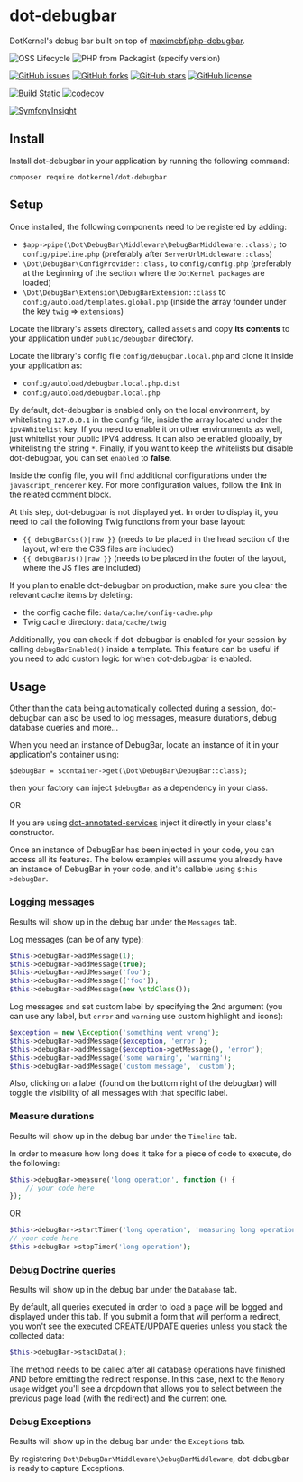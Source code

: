 # dot-debugbar

DotKernel's debug bar built on top of [maximebf/php-debugbar](https://github.com/maximebf/php-debugbar).

![OSS Lifecycle](https://img.shields.io/osslifecycle/dotkernel/dot-debugbar)
![PHP from Packagist (specify version)](https://img.shields.io/packagist/php-v/dotkernel/dot-debugbar/1.1.5)

[![GitHub issues](https://img.shields.io/github/issues/dotkernel/dot-debugbar)](https://github.com/dotkernel/dot-debugbar/issues)
[![GitHub forks](https://img.shields.io/github/forks/dotkernel/dot-debugbar)](https://github.com/dotkernel/dot-debugbar/network)
[![GitHub stars](https://img.shields.io/github/stars/dotkernel/dot-debugbar)](https://github.com/dotkernel/dot-debugbar/stargazers)
[![GitHub license](https://img.shields.io/github/license/dotkernel/dot-debugbar)](https://github.com/dotkernel/dot-debugbar/blob/1.0/LICENSE.md)

[![Build Static](https://github.com/dotkernel/dot-debugbar/actions/workflows/static-analysis.yml/badge.svg?branch=1.0)](https://github.com/dotkernel/dot-debugbar/actions/workflows/static-analysis.yml)
[![codecov](https://codecov.io/gh/dotkernel/dot-debugbar/graph/badge.svg?token=F0N8VWKTDW)](https://codecov.io/gh/dotkernel/dot-debugbar)

[![SymfonyInsight](https://insight.symfony.com/projects/c1dc83af-a4b3-4a46-a80c-d87dff782089/big.svg)](https://insight.symfony.com/projects/c1dc83af-a4b3-4a46-a80c-d87dff782089)


## Install
Install dot-debugbar in your application by running the following command:

    composer require dotkernel/dot-debugbar


## Setup
Once installed, the following components need to be registered by adding:
* `$app->pipe(\Dot\DebugBar\Middleware\DebugBarMiddleware::class);` to `config/pipeline.php` (preferably after `ServerUrlMiddleware::class`)
* `\Dot\DebugBar\ConfigProvider::class,` to `config/config.php` (preferably at the beginning of the section where the `DotKernel packages` are loaded)
* `\Dot\DebugBar\Extension\DebugBarExtension::class` to `config/autoload/templates.global.php` (inside the array founder under the key `twig` => `extensions`)

Locate the library's assets directory, called `assets` and copy **its contents** to your application under `public/debugbar` directory.

Locate the library's config file `config/debugbar.local.php` and clone it inside your application as:
* `config/autoload/debugbar.local.php.dist`
* `config/autoload/debugbar.local.php`

By default, dot-debugbar is enabled only on the local environment, by whitelisting `127.0.0.1` in the config file, inside the array located under the `ipv4Whitelist` key.
If you need to enable it on other environments as well, just whitelist your public IPV4 address.
It can also be enabled globally, by whitelisting the string `*`.
Finally, if you want to keep the whitelists but disable dot-debugbar, you can set `enabled` to **false**.

Inside the config file, you will find additional configurations under the `javascript_renderer` key.
For more configuration values, follow the link in the related comment block.


At this step, dot-debugbar is not displayed yet. In order to display it, you need to call the following Twig functions from your base layout:
* `{{ debugBarCss()|raw }}` (needs to be placed in the head section of the layout, where the CSS files are included)
* `{{ debugBarJs()|raw }}` (needs to be placed in the footer of the layout, where the JS files are included)

If you plan to enable dot-debugbar on production, make sure you clear the relevant cache items by deleting:
* the config cache file: `data/cache/config-cache.php`
* Twig cache directory: `data/cache/twig`

Additionally, you can check if dot-debugbar is enabled for your session by calling `debugBarEnabled()` inside a template.
This feature can be useful if you need to add custom logic for when dot-debugbar is enabled.


## Usage
Other than the data being automatically collected during a session, dot-debugbar can also be used to log messages, measure durations, debug database queries and more...

When you need an instance of DebugBar, locate an instance of it in your application's container using:

    $debugBar = $container->get(\Dot\DebugBar\DebugBar::class);

then your factory can inject `$debugBar` as a dependency in your class.

OR

If you are using [dot-annotated-services](https://github.com/dotkernel/dot-annotated-services) inject it directly in your class's constructor.

Once an instance of DebugBar has been injected in your code, you can access all its features.
The below examples will assume you already have an instance of DebugBar in your code, and it's callable using `$this->debugBar`.


### Logging messages
Results will show up in the debug bar under the `Messages` tab.

Log messages (can be of any type):
```php
$this->debugBar->addMessage(1);
$this->debugBar->addMessage(true);
$this->debugBar->addMessage('foo');
$this->debugBar->addMessage(['foo']);
$this->debugBar->addMessage(new \stdClass());
```

Log messages and set custom label by specifying the 2nd argument (you can use any label, but `error` and `warning` use custom highlight and icons):
```php
$exception = new \Exception('something went wrong');
$this->debugBar->addMessage($exception, 'error');
$this->debugBar->addMessage($exception->getMessage(), 'error');
$this->debugBar->addMessage('some warning', 'warning');
$this->debugBar->addMessage('custom message', 'custom');
```

Also, clicking on a label (found on the bottom right of the debugbar) will toggle the visibility of all messages with that specific label.


### Measure durations
Results will show up in the debug bar under the `Timeline` tab.

In order to measure how long does it take for a piece of code to execute, do the following:
```php
$this->debugBar->measure('long operation', function () {
    // your code here
});
```

OR

```php
$this->debugBar->startTimer('long operation', 'measuring long operation');
// your code here
$this->debugBar->stopTimer('long operation');
```


### Debug Doctrine queries
Results will show up in the debug bar under the `Database` tab.

By default, all queries executed in order to load a page will be logged and displayed under this tab.
If you submit a form that will perform a redirect, you won't see the executed CREATE/UPDATE queries unless you stack the collected data:
```php
$this->debugBar->stackData();
```

The method needs to be called after all database operations have finished AND before emitting the redirect response.
In this case, next to the `Memory usage` widget you'll see a dropdown that allows you to select between the previous page load (with the redirect) and the current one.

### Debug Exceptions
Results will show up in the debug bar under the `Exceptions` tab.

By registering `Dot\DebugBar\Middleware\DebugBarMiddleware`, dot-debugbar is ready to capture Exceptions.
